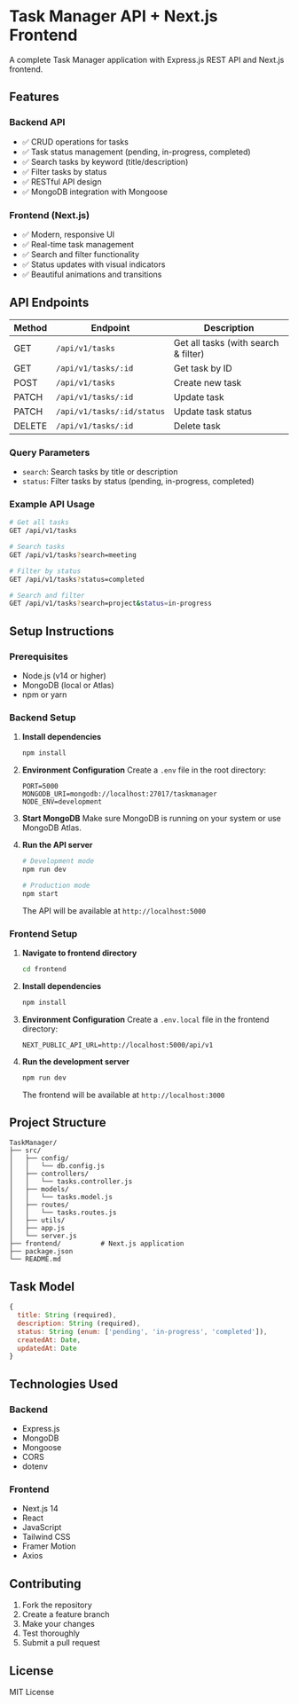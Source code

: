 # Task Manager API + Next.js Frontend

A complete Task Manager application with Express.js REST API and Next.js frontend.

## Features

### Backend API
- ✅ CRUD operations for tasks
- ✅ Task status management (pending, in-progress, completed)
- ✅ Search tasks by keyword (title/description)
- ✅ Filter tasks by status
- ✅ RESTful API design
- ✅ MongoDB integration with Mongoose

### Frontend (Next.js)
- ✅ Modern, responsive UI
- ✅ Real-time task management
- ✅ Search and filter functionality
- ✅ Status updates with visual indicators
- ✅ Beautiful animations and transitions

## API Endpoints

| Method | Endpoint | Description |
|--------|----------|-------------|
| GET | `/api/v1/tasks` | Get all tasks (with search & filter) |
| GET | `/api/v1/tasks/:id` | Get task by ID |
| POST | `/api/v1/tasks` | Create new task |
| PATCH | `/api/v1/tasks/:id` | Update task |
| PATCH | `/api/v1/tasks/:id/status` | Update task status |
| DELETE | `/api/v1/tasks/:id` | Delete task |

### Query Parameters
- `search`: Search tasks by title or description
- `status`: Filter tasks by status (pending, in-progress, completed)

### Example API Usage
```bash
# Get all tasks
GET /api/v1/tasks

# Search tasks
GET /api/v1/tasks?search=meeting

# Filter by status
GET /api/v1/tasks?status=completed

# Search and filter
GET /api/v1/tasks?search=project&status=in-progress
```

## Setup Instructions

### Prerequisites
- Node.js (v14 or higher)
- MongoDB (local or Atlas)
- npm or yarn

### Backend Setup

1. **Install dependencies**
   ```bash
   npm install
   ```

2. **Environment Configuration**
   Create a `.env` file in the root directory:
   ```env
   PORT=5000
   MONGODB_URI=mongodb://localhost:27017/taskmanager
   NODE_ENV=development
   ```

3. **Start MongoDB**
   Make sure MongoDB is running on your system or use MongoDB Atlas.

4. **Run the API server**
   ```bash
   # Development mode
   npm run dev
   
   # Production mode
   npm start
   ```

   The API will be available at `http://localhost:5000`

### Frontend Setup

1. **Navigate to frontend directory**
   ```bash
   cd frontend
   ```

2. **Install dependencies**
   ```bash
   npm install
   ```

3. **Environment Configuration**
   Create a `.env.local` file in the frontend directory:
   ```env
   NEXT_PUBLIC_API_URL=http://localhost:5000/api/v1
   ```

4. **Run the development server**
   ```bash
   npm run dev
   ```

   The frontend will be available at `http://localhost:3000`

## Project Structure

```
TaskManager/
├── src/
│   ├── config/
│   │   └── db.config.js
│   ├── controllers/
│   │   └── tasks.controller.js
│   ├── models/
│   │   └── tasks.model.js
│   ├── routes/
│   │   └── tasks.routes.js
│   ├── utils/
│   ├── app.js
│   └── server.js
├── frontend/          # Next.js application
├── package.json
└── README.md
```

## Task Model

```javascript
{
  title: String (required),
  description: String (required),
  status: String (enum: ['pending', 'in-progress', 'completed']),
  createdAt: Date,
  updatedAt: Date
}
```

## Technologies Used

### Backend
- Express.js
- MongoDB
- Mongoose
- CORS
- dotenv

### Frontend
- Next.js 14
- React
- JavaScript
- Tailwind CSS
- Framer Motion
- Axios

## Contributing

1. Fork the repository
2. Create a feature branch
3. Make your changes
4. Test thoroughly
5. Submit a pull request

## License

MIT License
